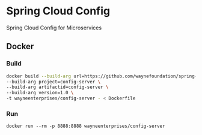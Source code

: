 # Spring Cloud Config

Spring Cloud Config for Microservices

## Docker

### Build

```bash
docker build --build-arg url=https://github.com/waynefoundation/spring-cloud-config.git \
--build-arg project=config-server \
--build-arg artifactid=config-server \
--build-arg version=1.0 \
-t wayneenterprises/config-server - < Dockerfile
```

### Run

```
docker run --rm -p 8888:8888 wayneenterprises/config-server
```